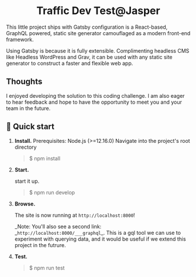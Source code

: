 <h1 align="center">
  Traffic Dev Test@Jasper
</h1>

This little project ships with Gatsby configuration is a React-based, GraphQL powered, static site generator camouflaged as a modern front-end framework.

Using Gatsby is because it is fully extensible. Complimenting headless CMS like Headless WordPress and Grav, it can be used with any static site generator to construct a faster and flexible web app.

## Thoughts

I enjoyed developing the solution to this coding challenge.
I am also eager to hear feedback and hope to have the opportunity to meet you and your team in the future.

## 🚀 Quick start

1.  **Install.**
    Prerequisites: Node.js (>=12.16.0)
    Navigate into the project's root directory

    > \$ npm install

2.  **Start.**

    start it up.

    > \$ npm run develop

3.  **Browse.**

    The site is now running at `http://localhost:8000`!

    _Note: You'll also see a second link: _`http://localhost:8000/___graphql`\_. This is a gql tool we can use to experiment with querying data, and it would be useful if we extend this project in the futrure.

4.  **Test.**

    > \$ npm run test
